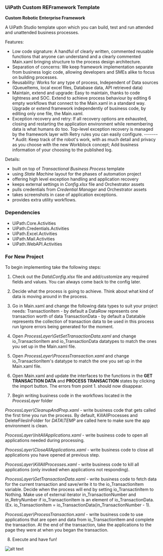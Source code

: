 ### UiPath Custom REFramework Template ###
**Custom Robotic Enterprise Framework**

A UiPath Studio template upon which you can build, test and run attended and unattended business processes.

Features:
* Low code signature: A handful of clearly written, commented reusable functions that anyone can understand and a clearly commented Main.xaml bringing structure to the process design architecture.
* Separation of concerns: We keep framework implementation separate from business logic code, allowing developers and SMEs alike to focus on building processes.
* Reusability: Works for any type of process, Independent of Data sources (QueueItems, local excel files, Database data, API retrieved data)
* Maintain, extend and upgrade: Easy to maintain, thanks to code lightness and SOC. Extend to achieve process behaviour by editing 6 empty workflows that connect to the Main.xaml in a standard way. Upgrade or extend framework independently of business code, by editing only one file, the Main.xaml.
* Exception recovery and retry: If all recovery options are exhausted, closing and restarting the application environment while remembering data is what humans do too. Top-level exception recovery is managed by the framework layer with Retry rules you can easily configure.
-------* Audit: Keep track of the robot's work, with as much detail and privacy as you choose with the new Workblock concept; Add business information of your choosing to the published log.


Details:

* built on top of *Transactional Business Process* template
* using *State Machine* layout for the phases of automation project
* offering high level exception handling and application recovery
* keeps external settings in *Config.xlsx* file and Orchestrator assets
* pulls credentials from *Credential Manager* and Orchestrator assets
* takes screenshots in case of application exceptions.
* provides extra utility workflows.

### Dependencies ###
* UiPath.Core.Activities
* UiPath.Credentials.Activities
* UiPath.Excel.Activities
* UiPath.Mail.Activities
* UiPath.WebAPI.Activities

### For New Project ###
To begin implementing take the following steps:

1. Check out the *Data\Config.xlsx* file and add/customize any required fields and values. You can always come back to the config later.

2. Decide what the process is going to achieve. Think about what kind of data is moving around in the process.

3. Go in Main.xaml and change the following data types to suit your project needs:
TransactionItem - by default a DataRow represents one transaction worth of data
TransactionData - by default a Datatable represents the collection of transaction data to be used in this process run
Ignore errors being generated for the moment.

4. Open *ProcessLayer\GetSetTransactionData.xaml* and change io_TransactionItem and io_TransactionData datatypes to match the ones you set up in the Main.xaml file.

5. Open *ProcessLayer\ProcessTransaction.xaml* and change io_TransactionItem's datatype to match the one you set up in the Main.xaml file.

6. Open Main.xaml and update the interfaces to the functions in the **GET TRANSACTION DATA** and **PROCESS TRANSACTION** states by clicking the import button. The errors from point 1. should now disappear.

7. Begin writing business code in the workflows located in the *ProcessLayer* folder

*ProcessLayer\CleanupAndPrep.xaml* - write business code that gets called the first time you run the process. By default, KillAllProcesses and DeleteFilesInFolder for *DATA\TEMP* are called here to make sure the app environment is clean.

*ProcessLayer\InitAllApplications.xaml* - write business code to open all applications needed during processing.

*ProcessLayer\CloseAllApplications.xaml* - write business code to close all applications you have opened at previous step.

*ProcessLayer\KillAllProcesses.xaml* - write business code to kill all applications (only invoked when applications not responding).

*ProcessLayer\GetTransactionData.xaml* - write business code to fetch data for the current transaction and save/write it to the io_TransactionItem variable. Decide when the process will end by setting io_TransactinItem to Nothing. Make use of external iterator in_TransactionNumber and in_RetryNumber if io_TransactionItem is an element of io_TransactionData. (Ex. io_TransactionItem = io_TransactionData(in_TransactionNumber - 1).

*ProcessLayer\ProcessTransaction.xaml* - write business code to use applications that are open and data from io_TransactionItem and complete the transaction. At the end of the transaction, take the applications to the page they were at when you began the transaction.

8. Execute and have fun!

![alt text](https://raw.githubusercontent.com/nerlichman/UiPath-Custom-REFramework/MainStateMachine.PNG)